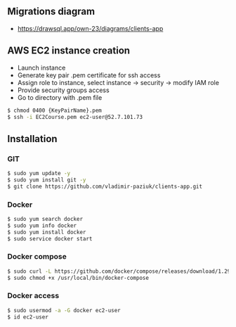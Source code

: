 ## Migrations diagram
- https://drawsql.app/own-23/diagrams/clients-app

## AWS EC2 instance creation
- Launch instance
- Generate key pair .pem certificate for ssh access
- Assign role to instance, select instance -> security -> modify IAM role
- Provide security groups access
- Go to directory with .pem file
```bash
$ chmod 0400 {KeyPairName}.pem
$ ssh -i EC2Course.pem ec2-user@52.7.101.73
```

## Installation

### GIT
```bash
$ sudo yum update -y
$ sudo yum install git -y
$ git clone https://github.com/vladimir-paziuk/clients-app.git
```

### Docker
```bash
$ sudo yum search docker
$ sudo yum info docker
$ sudo yum install docker
$ sudo service docker start
```

### Docker compose
```bash
$ sudo curl -L https://github.com/docker/compose/releases/download/1.29.1/docker-compose-$(uname -s)-$(uname -m) -o /usr/local/bin/docker-compose
$ sudo chmod +x /usr/local/bin/docker-compose
```

### Docker access
```bash
$ sudo usermod -a -G docker ec2-user
$ id ec2-user
```
